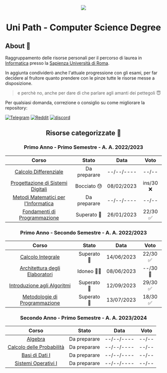 <div align="center">
	<img src="https://media.salonedellostudente.it/app/uploads/2020/07/16134905/sapienza-roma-logo-01.png"> </img>
</div>

<h1 align=center> Uni Path - Computer Science Degree </h1>

## About 🔎

Raggruppamento delle risorse personali per il percorso di laurea in [Informatica](https://corsidilaurea.uniroma1.it/it/corso/2022/29923/home) presso la [Sapienza Università di Roma](https://www.uniroma1.it/).

In aggiunta condividerò anche l'attuale progressione con gli esami, per far decidere al fruitore quanto prendere con le pinze tutte le risorse messe a disposizione.

> e perchè no, anche per dare di che parlare agli amanti dei pettegoli 😇

Per qualsiasi domanda, correzione o consiglio su come migliorare la repository:

[![Telegram](https://img.shields.io/badge/Telegram-2CA5E0?style=for-the-badge&logo=telegram&logoColor=white)](https://t.me/FeddyLix17)
[![Reddit](https://img.shields.io/badge/Reddit-FF4500?style=for-the-badge&logo=reddit&logoColor=white)](https://www.reddit.com/user/FedVlogger)
[![discord](https://img.shields.io/badge/Discord-7289DA?style=for-the-badge&logo=discord&logoColor=white)](https://discordapp.com/users/315821724639821829)

<h2 align=center> Risorse categorizzate 📖</h2>

<div align="center">

<h3> Primo Anno - Primo Semestre - A. A. 2022/2023 </h3>

| Corso | Stato | Data | Voto |
| :---: | :---: | :---: | :---: |
| [Calcolo Differenziale](./Primo%20Anno/Primo%20Semestre/Calcolo%20Differenziale) | Da preparare | --/--/---- | --/-- |
| [Progettazione di Sistemi Digitali](./Primo%20Anno/Primo%20Semestre/Progettazione%20di%20Sistemi%20Digitali) | Bocciato 😓 | 08/02/2023 | ins/30 ❌ |
| [Metodi Matematici per l'Informatica](./Primo%20Anno/Primo%20Semestre/Metodi%20Matematici%20per%20l'informatica) | Da preparare | --/--/---- | --/-- |
| [Fondamenti di Programmazione](./Primo%20Anno/Primo%20Semestre/Fondamenti%20di%20programmazione) | Superato 🥳 | 26/01/2023 | 22/30 ✅ |

<h3> Primo Anno - Secondo Semestre - A. A. 2022/2023 </h3>

| Corso | Stato | Data | Voto |
| :---: | :---: | :---: | :---: |
| [Calcolo Integrale](./Primo%20Anno/Secondo%20Semestre/Calcolo%20Integrale) | Superato 🥳 | 14/06/2023 | 22/30 ✅ |
| [Architettura degli Elaboratori](./Primo%20Anno/Secondo%20Semestre/Architettura%20degli%20Elaboratori) | Idoneo 🧗‍♂️ | 08/06/2023 | --/30 🔄 |
| [Introduzione agli Algoritmi](./Primo%20Anno/Secondo%20Semestre/Introduzione%20agli%20Algoritmi) | Superato 🥳 | 12/09/2023 | 29/30 ✅ |
| [Metodologie di Programmazione](./Primo%20Anno/Secondo%20Semestre/Metodologie%20di%20Programmazione) | Superato 🥳 | 13/07/2023 | 18/30 ✅ |

<h3> Secondo Anno - Primo Semestre - A. A. 2023/2024 </h3>

| Corso | Stato | Data | Voto |
| :---: | :---: | :---: | :---: |
| [Algebra](./Secondo%20Anno/Primo%20Semestre/Algebra) | Da preparare | --/--/---- | --/-- |
| [Calcolo delle Probabilità](./Secondo%20Anno/Primo%20Semestre/Calcolo%20delle%20Probabilità/) | Da preparare | --/--/---- | --/-- |
| [Basi di Dati I](./Secondo%20Anno/Primo%20Semestre/Basi%20di%20Dati%20I) | Da preparare | --/--/---- | --/-- |
| [Sistemi Operativi I](./Secondo%20Anno/Primo%20Semestre/Sistemi%20Operativi%20I) | Da preparare | --/--/---- | --/-- |

</div>
